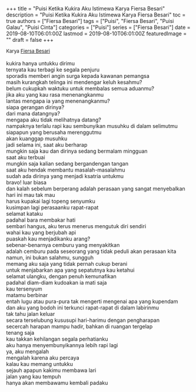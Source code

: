 +++
title = "Puisi Ketika Kukira Aku Istimewa Karya Fiersa Besari"
description = "Puisi Ketika Kukira Aku Istimewa Karya Fiersa Besari"
toc = true
authors = ["Fiersa Besari"]
tags = ["Puisi", "Fiersa Besari", "Puisi Galau", "Puisi Cinta"]
categories = ["Puisi"]
series = ["Fiersa Besari"]
date = 2019-08-10T06:01:00Z
lastmod = 2019-08-10T06:01:00Z
featuredImage = ""
draft = false
+++

<div style="text-align: justify;">
<div style="font-size: small;">Karya <a href="/authors/fiersa-besari/" target="_blank">Fiersa Besari</a></div><br />
kukira hanya untukku dirimu<br />ternyata kau terbagi ke segala penjuru<br />sporadis memberi angin surga kepada kawanan pemangsa<br />masih kurangkah telinga ini mendengar keluh kesahmu?<br />belum cukupkah waktuku untuk membalas semua aduanmu?<br />jika aku yang kau rasa menenangkanmu<br />lantas mengapa ia yang menenangkanmu?<br />siapa gerangan dirinya?<br />dari mana datangnya?<br />mengapa aku tidak melihatnya datang?<br />nampaknya terlalu rapi kau sembunyikan musuhku di dalam selimutmu<br />siapapun yang berusaha merenggutmu<br />akan kuanggap musuhku<br />jadi selama ini, saat aku berharap<br />mungkin saja kau dan dirinya sedang bermalam mingguan<br />saat aku terbuai<br />mungkin saja kalian sedang bergandengan tangan<br />saat aku hendak membantu masalah-masalahmu<br />sudah ada dirinya yang menjadi ksatria untukmu<br />bravo! luar biasa<br />dan kalah sebelum berperang adalah perasaan yang sangat menyebalkan<br />hari ini mau tak mau<br />harus kupakai lagi topeng senyumku<br />kusimpan lagi perasaanku rapat-rapat<br />selamat kataku<br />padahal bara membakar hati<br />sembari hangus, aku terus menerus mengutuk diri sendiri<br />wahai kau yang berjubah api<br />puaskah kau menjadikanku arang?<br />sebenar-benarnya cemburu yang menyakitkan<br />adalah cemburu pada seseorang yang tidak peduli akan perasaan kita<br />namun, ini bukan salahmu, sungguh<br />memang aku saja yang tidak pernah cukup berani<br />untuk menjabarkan apa yang sepatutnya kau ketahui<br />selamat ulangku, dengan penuh kemunafikan<br />padahal diam-diam kudoakan ia mati saja<br />kau tersenyum<br />matamu berbinar<br />entah lugu atau pura-pura tak mengerti mengenai apa yang kupendam<br />dan aku yang bodoh ini terkunci rapat-rapat di dalam labirinmu<br />tak tahu jalan keluar<br />secara terselubung kususupi hari-harimu dengan pengharapan<br />secercah harapan mampu hadir, bahkan di ruangan tergelap<br />tenang saja<br />kau takkan kehilangan segala perhatianku<br />aku hanya menyembunyikannya lebih rapi lagi<br />ya, aku mengalah<br />mengalah karena aku percaya<br />kalau kau memang untukku<br />sejauh apapun kakimu membawa lari<br />jalan yang kau tempuh<br />hanya akan membawamu kembali padaku</div>
